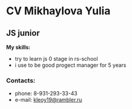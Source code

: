 # CV Mikhaylova Yulia
## JS junior
**My skills:**
* try to learn js 0 stage in rs-school
* i use to be good progect manager for 5 years
### Contacts:
* phone: 8-931-293-33-43
* e-mail: kleoy19@rambler.ru
